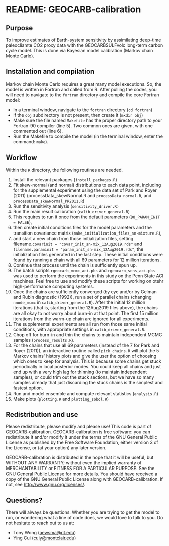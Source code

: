 # README:  GEOCARB-calibration

## Purpose

To improve estimates of Earth-system sensitivity by assimilating deep-time paleocliamte CO2 proxy data with the GEOCARBSULFvolc long-term carbon cycle model. This is done via Bayesian model calibration (Markov chain Monte Carlo).

## Installation and compilation

Markov chain Monte Carlo requires a great many model executions. So, the model is written in Fortran and called from R. After pulling the codes, you will need to navigate to the `fortran` directory and compile the core Fortran model:
* In a terminal window, navigate to the `fortran` directory (`cd fortran`)
* If the `obj` subdirectory is not present, then create it (`mkdir obj`)
* Make sure the file named `Makefile` has the proper directory path to your Fortran-90 compiler (line 5). Two common ones are given, with one commented out (line 6).
* Run the Makefile to compile the model (in the terminal window, enter the command: `make`).

## Workflow

Within the `R` directory, the following routines are needed.

1. Install the relevant packages (`install_packages.R`)
1. Fit skew-normal (and normal) distributions to each data point, including for the supplemental experiment using the data set of Park and Royer (2011) (processData_skewNormal.R and `processData_normal.R`, and `processData_skewNormal_PR2011.R`)
1. Run the sensitivity analysis (`sensitivity_driver.R)`
1. Run the main result calibration (`calib_driver_general.R`)
  1. This requires to run it once from the default parameters (`DO_PARAM_INIT = FALSE`),
  1. then create initial conditions files for the model parameters and the transition covariance matrix (`make_initialization_files_sn-mixture.R`),
  1. and start a new chain from those initialization files, setting filename.`covarinit = "covar_init_sn-mix_12Aug2019.rds"` and `filename.paraminit = "param_init_sn-mix_12Aug2019.rds"`, the initialization files generated in the last step. These initial conditions were found by running a chain with all 69 parameters for 12 million iterations.
  1. Continue that process until the chain is sufficiently spun up.
  1. The batch scripts `rgeocarb_mcmc_aci.pbs` and `rgeocarb_sens_aci.pbs` was used to perform the experiments in this study on the Penn State ACI machines. Feel free to use and modify these scripts for working on otehr high-performance computing systems.
  1. Once the chains are sufficiently converged (by eye and/or by Gelman and Rubin diagnostic (1992)), run a set of parallel chains (changing `nnode_mcmc` in `calib_driver_general.R`). After the initial 12 million iterations (that is, starting from the 12Aug2019 files above), the chains are all okay to not worry about burn-in at that point. The first 15 million iterations from the warm-up chain are ignored for all experiments.
1. The supplemental experiments are all run from those same initial conditions, with appropriate settings in `calib_driver_general.R`.
1. Chop off for burn-in and thin the chains to maintain independent MCMC samples (`process_results.R`).
  1. For the chains that use all 69 parameters (instead of the 7 for Park and Royer (2011)), an interactive routine called `pick_chains.R` will plot the 5 Markov chains' history plots and give the user the option of choosing which ones to keep for analysis. This is because some chains get stuck periodically in local posterior modes. You could keep all chains and just end up with a very high lag for thinning (to maintain independent samples), or could trim out the stuck sections, but we have so many samples already that just discarding the stuck chains is the simplest and fastest option.
1. Run and model ensemble and compute relevant statistics (`analysis.R`)
1. Make plots (`plotting.R` and `plotting_sobol.R`)

## Redistribution and use

Please redistribute, please modify and please use! This code is part of GEOCARB-calibration.
GEOCARB-calibration is free software: you can redistribute it and/or modify it under the terms of the GNU General Public License as published by the Free Software Foundation, either version 3 of the License, or (at your option) any later version.

GEOCARB-calibration is distributed in the hope that it will be useful, but WITHOUT ANY WARRANTY; without even the implied warranty of MERCHANTABILITY or FITNESS FOR A PARTICULAR PURPOSE.  See the GNU General Public License for more details. You should have received a copy of the GNU General Public License along with GEOCARB-calibration.  If not, see <http://www.gnu.org/licenses/>.

## Questions?

There will always be questions. Whether you are trying to get the model to run, or wondering what a line of code does, we would love to talk to you. Do not hesitate to reach out to us at:
* Tony Wong (aewsma@rit.edu)
* Ying Cui (cuiy@montclair.edu)
